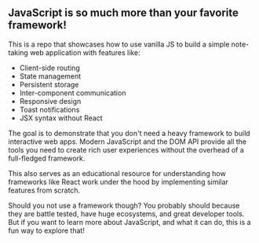 ## JavaScript is so much more than your favorite framework!

This is a repo that showcases how to use vanilla JS to build
a simple note-taking web application with features like:
- Client-side routing
- State management
- Persistent storage
- Inter-component communication
- Responsive design
- Toast notifications
- JSX syntax without React

The goal is to demonstrate that you don't need a heavy framework
to build interactive web apps. Modern JavaScript and the DOM API provide all the tools you need to create rich user experiences without the overhead of a full-fledged framework.

This also serves as an educational resource for understanding how frameworks like React work under the hood by implementing similar features from scratch.

Should you not use a framework though? You probably should
because they are battle tested, have huge ecosystems, and
great developer tools. But if you want to learn more about
JavaScript, and what it can do, this is a fun way to explore that!